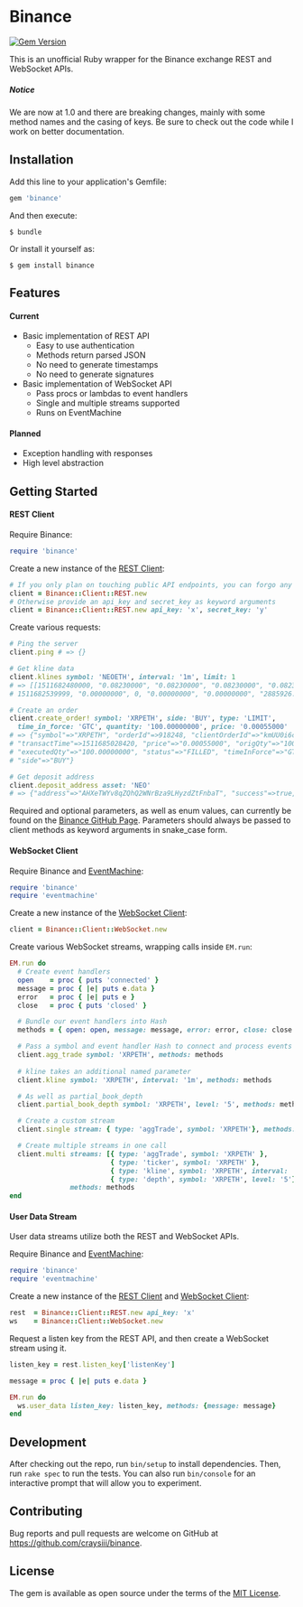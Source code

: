 # Binance

[![Gem Version](https://badge.fury.io/rb/binance.svg)](https://badge.fury.io/rb/binance) 

This is an unofficial Ruby wrapper for the Binance exchange REST and WebSocket APIs.

##### Notice

We are now at 1.0 and there are breaking changes, mainly with some method names and the casing of keys. Be sure to check out the code while I work on better documentation.

## Installation

Add this line to your application's Gemfile:

```ruby
gem 'binance'
```

And then execute:

    $ bundle

Or install it yourself as:

    $ gem install binance
    
## Features

#### Current

* Basic implementation of REST API
  * Easy to use authentication
  * Methods return parsed JSON
  * No need to generate timestamps
  * No need to generate signatures
* Basic implementation of WebSocket API
  * Pass procs or lambdas to event handlers
  * Single and multiple streams supported
  * Runs on EventMachine

#### Planned

* Exception handling with responses
* High level abstraction

## Getting Started

#### REST Client

Require Binance:

```ruby
require 'binance'
```

Create a new instance of the [REST Client](http://www.rubydoc.info/gems/binance):

```ruby
# If you only plan on touching public API endpoints, you can forgo any arguments
client = Binance::Client::REST.new
# Otherwise provide an api_key and secret_key as keyword arguments
client = Binance::Client::REST.new api_key: 'x', secret_key: 'y'
```

Create various requests:

```ruby
# Ping the server
client.ping # => {}

# Get kline data
client.klines symbol: 'NEOETH', interval: '1m', limit: 1
# => [[1511682480000, "0.08230000", "0.08230000", "0.08230000", "0.08230000", "0.00000000", 
# 1511682539999, "0.00000000", 0, "0.00000000", "0.00000000", "2885926.46000000"]]

# Create an order
client.create_order! symbol: 'XRPETH', side: 'BUY', type: 'LIMIT', 
  time_in_force: 'GTC', quantity: '100.00000000', price: '0.00055000'
# => {"symbol"=>"XRPETH", "orderId"=>918248, "clientOrderId"=>"kmUU0i6cMWzq1NElE6ZTdu", 
# "transactTime"=>1511685028420, "price"=>"0.00055000", "origQty"=>"100.00000000", 
# "executedQty"=>"100.00000000", "status"=>"FILLED", "timeInForce"=>"GTC", "type"=>"LIMIT", 
# "side"=>"BUY"}

# Get deposit address
client.deposit_address asset: 'NEO'
# => {"address"=>"AHXeTWYv8qZQhQ2WNrBza9LHyzdZtFnbaT", "success"=>true, "addressTag"=>"", "asset"=>"NEO"}
```

Required and optional parameters, as well as enum values, can currently be found on the [Binance GitHub Page](https://github.com/binance-exchange/binance-official-api-docs). Parameters should always be passed to client methods as keyword arguments in snake_case form.

#### WebSocket Client

Require Binance and [EventMachine](https://github.com/eventmachine/eventmachine):

```ruby
require 'binance'
require 'eventmachine'
```

Create a new instance of the [WebSocket Client](http://www.rubydoc.info/gems/binance):

```ruby
client = Binance::Client::WebSocket.new
```

Create various WebSocket streams, wrapping calls inside `EM.run`:

```ruby
EM.run do
  # Create event handlers
  open    = proc { puts 'connected' }
  message = proc { |e| puts e.data }
  error   = proc { |e| puts e }
  close   = proc { puts 'closed' }

  # Bundle our event handlers into Hash
  methods = { open: open, message: message, error: error, close: close }

  # Pass a symbol and event handler Hash to connect and process events
  client.agg_trade symbol: 'XRPETH', methods: methods
  
  # kline takes an additional named parameter
  client.kline symbol: 'XRPETH', interval: '1m', methods: methods

  # As well as partial_book_depth
  client.partial_book_depth symbol: 'XRPETH', level: '5', methods: methods

  # Create a custom stream
  client.single stream: { type: 'aggTrade', symbol: 'XRPETH'}, methods: methods

  # Create multiple streams in one call
  client.multi streams: [{ type: 'aggTrade', symbol: 'XRPETH' },
                         { type: 'ticker', symbol: 'XRPETH' },
                         { type: 'kline', symbol: 'XRPETH', interval: '1m'},
                         { type: 'depth', symbol: 'XRPETH', level: '5'}],
               methods: methods 
end
```

#### User Data Stream

User data streams utilize both the REST and WebSocket APIs.

Require Binance and [EventMachine](https://github.com/eventmachine/eventmachine):

```ruby
require 'binance'
require 'eventmachine'
```

Create a new instance of the [REST Client](http://www.rubydoc.info/gems/binance) and [WebSocket Client](http://www.rubydoc.info/gems/binance):

```ruby
rest  = Binance::Client::REST.new api_key: 'x'
ws    = Binance::Client::WebSocket.new
```

Request a listen key from the REST API, and then create a WebSocket stream using it.

```ruby
listen_key = rest.listen_key['listenKey']

message = proc { |e| puts e.data }

EM.run do
  ws.user_data listen_key: listen_key, methods: {message: message}
end
```

## Development

After checking out the repo, run `bin/setup` to install dependencies. Then, run `rake spec` to run the tests. You can also run `bin/console` for an interactive prompt that will allow you to experiment.

## Contributing

Bug reports and pull requests are welcome on GitHub at https://github.com/craysiii/binance.

## License

The gem is available as open source under the terms of the [MIT License](http://opensource.org/licenses/MIT).
